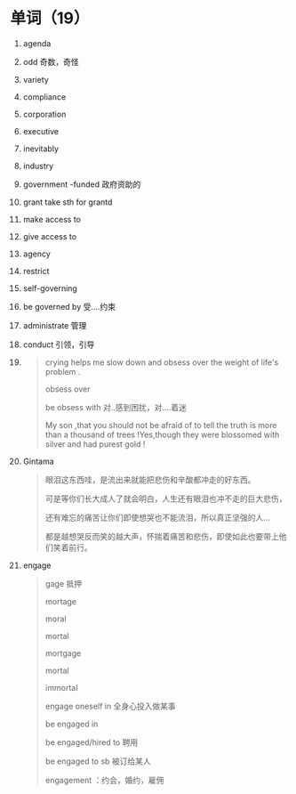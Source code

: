 # 单词（19）

1. agenda 

2. odd                  奇数，奇怪

3. variety

4. compliance 

5. corporation 

6. executive 

7. inevitably

8. industry

9. government -funded                              政府资助的

10. grant            take sth for grantd 

11. make access to 

12. give access to 

13. agency 

14. restrict 

15. self-governing 

16. be governed by 受....约束

17. administrate 管理

18. conduct 引领，引导

19. > crying helps me slow down and obsess over the weight of life's problem .
    >
    > obsess over 
    >
    > be obsess with 对..感到困扰，对....着迷
    >
    >  
    >
    > My son ,that you should not be afraid of to tell the truth  is more than a thousand of trees !Yes,though they were blossomed with silver and had purest gold ! 

20. Gintama 

    > 眼泪这东西哇，是流出来就能把悲伤和辛酸都冲走的好东西。
    >
    > 可是等你们长大成人了就会明白，人生还有眼泪也冲不走的巨大悲伤，
    >
    > 还有难忘的痛苦让你们即使想哭也不能流泪，所以真正坚强的人...
    >
    > 都是越想哭反而笑的越大声，怀揣着痛苦和悲伤，即使如此也要带上他们笑着前行。

21. engage 

    > gage 抵押
    >
    > mortage 
    >
    > moral
    >
    > mortal 
    >
    > mortgage
    >
    > mortal 
    >
    > immortal
    >
    > engage oneself in          全身心投入做某事
    >
    >  be engaged in 
    >
    > be engaged/hired to                    聘用
    >
    > be engaged to sb 被订给某人 
    >
    > engagement ：约会，婚约，雇佣 
    >
    > 
